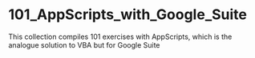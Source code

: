 # 101_AppScripts_with_Google_Suite
This collection compiles 101 exercises with AppScripts, which is the analogue solution to VBA but for Google Suite 
